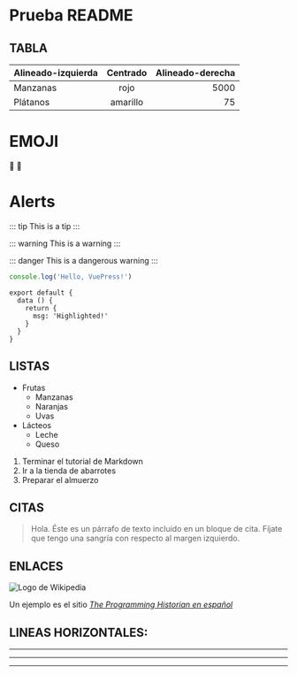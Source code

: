 # Prueba README

<Arreglo />

## TABLA
| Alineado-izquierda | Centrado | Alineado-derecha |
| :----------------- | :------: | ---------------: |
| Manzanas           | rojo     | 5000             |
| Plátanos           | amarillo | 75               |

# EMOJI
:tada: :100:

# Alerts
::: tip
This is a tip
:::

::: warning
This is a warning
:::

::: danger
This is a dangerous warning
:::

```js
console.log('Hello, VuePress!')
```

``` js{4}
export default {
  data () {
    return {
      msg: 'Highlighted!'
    }
  }
}
```

LISTAS
---------------
* Frutas
  * Manzanas
  * Naranjas
  * Uvas
* Lácteos
  * Leche
  * Queso

1. Terminar el tutorial de Markdown
2. Ir a la tienda de abarrotes
3. Preparar el almuerzo

## CITAS
> Hola. Éste es un párrafo de texto incluido en un bloque de cita. Fíjate que tengo una sangría con respecto al margen izquierdo.

## ENLACES
![Logo de Wikipedia](https://upload.wikimedia.org/wikipedia/en/8/80/Wikipedia-logo-v2.svg "Wikipedia logo")

Un ejemplo es el sitio *[The Programming Historian en español](http://programminghistorian.org/)*


## LINEAS HORIZONTALES:
___
* * *
- - - - - -